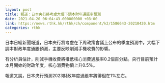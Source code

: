 ```yaml
---
layout: post
title: 報道：日本央行將考慮大幅下調本財年通脹率預測
date: 2021-04-20 06:04:43.000000000 +08:00
link: https://news.rthk.hk/rthk/ch/component/k2/1586643-20210420.htm
categories: rthk
---
```


日本日經新聞報道，日本央行將考慮在下周政策會議上公布的季度預測中，大幅下調本財政年度通脹預測，主要反映削減手機收費的影響。

有分析員估計，削減手機收費將推低核心消費通脹率0.2個百分點。央行目前預計本月開始的財政年度，核心消費物價上升0.5%。

報道又說，日本央行預測2023財政年度通脹率將徘徊在1%左右。
